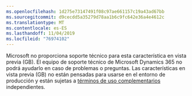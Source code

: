 ```yaml
---
ms.openlocfilehash: 1d275e73147491f08c97ae661157c19a43ad67bb
ms.sourcegitcommit: d9cecdd5a35279d78aa1b6c9fc642e36a4e4612c
ms.translationtype: MT
ms.contentlocale: es-ES
ms.lasthandoff: 11/04/2019
ms.locfileid: "76974102"
---
```

Microsoft no proporciona soporte técnico para esta característica en vista previa (GB). El equipo de soporte técnico de Microsoft Dynamics 365 no podrá ayudarlo en caso de problemas o preguntas. Las características en vista previa (GB) no están pensadas para usarse en el entorno de producción y están sujetas a [términos de uso complementarios](https://go.microsoft.com/fwlink/p/?LinkId=511446) independientes.